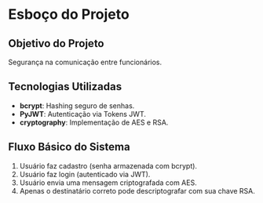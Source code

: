 # Esboço do Projeto

## Objetivo do Projeto

Segurança na comunicação entre funcionários.

## Tecnologias Utilizadas

- **bcrypt**: Hashing seguro de senhas.
- **PyJWT**: Autenticação via Tokens JWT.
- **cryptography**: Implementação de AES e RSA.

## Fluxo Básico do Sistema

1. Usuário faz cadastro (senha armazenada com bcrypt).
2. Usuário faz login (autenticado via JWT).
3. Usuário envia uma mensagem criptografada com AES.
4. Apenas o destinatário correto pode descriptografar com sua chave RSA.
